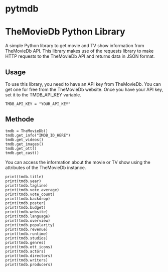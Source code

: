 # pytmdb

# TheMovieDb Python Library

A simple Python library to get movie and TV show information from TheMovieDb API. This library makes use of the requests library to make HTTP requests to the TheMovieDb API and returns data in JSON format.

## Usage

To use this library, you need to have an API key from TheMovieDb. You can get one for free from the TheMovieDb website. Once you have your API key, set it to the TMDB_API_KEY variable.

```
TMDB_API_KEY = "YOUR_API_KEY"
```

## Methode

```
tmdb = TheMovieDb()
tmdb.get_info("IMDB_ID_HERE")
tmdb.get_videos()
tmdb.get_images()
tmdb.get_ott()
tmdb.get_cast()
```

You can access the information about the movie or TV show using the attributes of the TheMovieDb instance.

```
print(tmdb.title)
print(tmdb.year)
print(tmdb.tagline)
print(tmdb.vote_average)
print(tmdb.vote_count)
print(tmdb.backdrop)
print(tmdb.poster)
print(tmdb.budget)
print(tmdb.website)
print(tmdb.language)
print(tmdb.overview)
print(tmdb.popularity)
print(tmdb.revenue)
print(tmdb.runtime)
print(tmdb.studios)
print(tmdb.genres)
print(tmdb.ott_icons)
print(tmdb.actors)
print(tmdb.directors)
print(tmdb.writers)
print(tmdb.producers)
```
